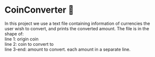 # CoinConverter 👛
In this project we use a text file containing information of currencies the user wish to convert, and prints the converted amount.
The file is in the shape of:  
line 1: origin coin  
line 2: coin to convert to  
line 3-end: amount to convert. each amount in a separate line.
